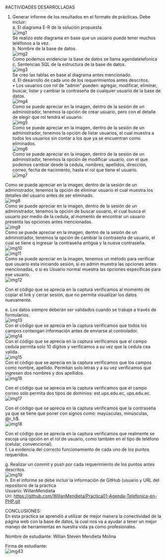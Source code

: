 #ACTIVIDADES DESARROLLADAS
1. Generar informe de los resultados en el formato de prácticas. Debe incluir:<br/>
a. El diagrama E-R de la solución propuesta.<br/>
 ![img1](/imagen/i1.jpg)<br/>
Se realizo este diagrama en base que un usuario puede tener muchos teléfonos a la vez.<br/>
b. Nombre de la base de datos.<br/>
 ![img2](/imagen/i2.jpg)<br/>
Como podemos evidenciar la base de datos se llama agendatelefonica<br/>
c. Sentencias SQL de la estructura de la base de datos.<br/>
 ![img3](/imagen/i3.jpg)<br/>
Se creo las tablas en base al diagrama antes mencionado.<br/>
d. El desarrollo de cada uno de los requerimientos antes descritos.<br/>
•	Los usuarios con rol de “admin” pueden: agregar, modificar, eliminar, buscar, listar y cambiar la contraseña de cualquier usuario de la base de datos.<br/>
 ![img4](/imagen/i4.jpg)<br/>
Como se puede apreciar en la imagen, dentro de la sesión de un administrador, tenemos la opción de crear usuario, pero con el detalle de elegir que rol tendrá el usuario.<br/>
  ![img5](/imagen/i5.jpg)<br/>
Como se puede apreciar en la imagen, dentro de la sesión de un administrador, tenemos la opción de listar usuarios, el cual muestra a todos los usuarios sin contar a los que ya se encuentran como eliminados.<br/>
 ![img6](/imagen/i6.jpg)<br/>
Como se puede apreciar en la imagen, dentro de la sesión de un administrador, tenemos la opción de modificar usuario, con el que podemos cambiar desde la cedula, nombres, apellidos, dirección, correo, fecha de nacimiento, hasta el rol que tiene el usuario.<br/>
![img7](/imagen/i7.jpg)<br/>
 
Como se puede apreciar en la imagen, dentro de la sesión de un administrador, tenemos la opción de eliminar usuario el cual muestra los detalles del usuario antes de ser eliminado.<br/>
 ![img8](/imagen/i8.jpg)<br/>
Como se puede apreciar en la imagen, dentro de la sesión de un administrador, tenemos la opción de buscar usuario, el cual busca el usuario por medio de la cedula, al momento de encontrar un usuario presenta las opciones antes mencionadas.<br/>
 ![img9](/imagen/i9.jpg)<br/>
Como se puede apreciar en la imagen, dentro de la sesión de un administrador, tenemos la opción de cambiar la contraseña de usuario, el cual se tiene q ingresar la contraseña antigua y la nueva contraseña.<br/>
 ![img10](/imagen/i10.jpg)<br/>
 ![img11](/imagen/i11.jpg)<br/>
Como se puede apreciar en la imagen, tenemos un método para verificar que usuario esta iniciando sesión, si es admin muestra las opciones antes mencionadas, o si es Usuario normal muestra las opciones especificas para ese usuario.<br/>
![img12](/imagen/i12.jpg)<br/>
 
Con el código que se aprecia en la captura verificamos al momento de copiar el link y cerrar sesión, que no permita visualizar los datos nuevamente. <br/>

e. Los datos siempre deberán ser validados cuando se trabaje a través de formularios.<br/>
 ![img13](/imagen/i13.jpg)<br/>
Con el código que se aprecia en la captura verificamos que todos los campos contengan información antes de enviarse al controlador.<br/>
 ![img14](/imagen/i14.jpg) <br/>
Con el código que se aprecia en la captura verificamos que el campo cedula permita solo 10 dígitos y verificamos a su vez que la cedula cea valida.<br/>
 ![img15](/imagen/i15.jpg) <br/>
Con el código que se aprecia en la captura verificamos que los campos como nombre, apellido. Permitan solo letras y a su vez verificamos que ingresen dos nombres y dos apellidos.<br/>
 ![img16](/imagen/i16.jpg)<br/>
 
Con el código que se aprecia en la captura verificamos que el campo correo solo permita dos tipos de dominios: est.ups.edu.ec, ups.edu.ec.<br/>
 ![img17](/imagen/i17.jpg)<br/>

Con el código que se aprecia en la captura verificamos que la contraseña ya que se tiene que poner con signos como: mayúsculas, minúsculas, @r_h$.<br/>
 ![img18](/imagen/i18.jpg)<br/>

Con el código que se aprecia en la captura verificamos que realmente se escoja una opción en el rol de usuario, como también en el tipo de teléfono (celular, convencional).<br/>
f. La evidencia del correcto funcionamiento de cada uno de los puntos requeridos.<br/>

g.  Realizar un commit y push por cada requerimiento de los puntos antes descritos.<br/>
  ![img19](/imagen/i19.jpg)<br/>
h. En el informe se debe incluir la información de GitHub (usuario y URL del repositorio de la práctica<br/>
Usuario: WillanMendieta<br/>
Url: https://github.com/WillanMendieta/Practica01-Agenda-Telefonica-en-PHP.git<br/>



CONCLUSIONES:<br/>
En esta practica se aprendió a utilizar de mejor manera la conectividad de la página web con la base de datos, la cual nos va a ayudar a tener un mejor manejo de herramientas en nuestra vida ya como profesionales.<br/>

Nombre de estudiante: Willan Steven Mendieta Molina<br/>


Firma de estudiante:  <br/>
  ![img43](/imagen/i43.jpg)

